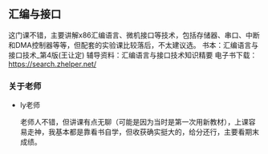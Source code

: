 ## 汇编与接口

这门课不错，主要讲解x86汇编语言、微机接口等技术，包括存储器、串口、中断和DMA控制器等等，但配套的实验课比较落后，不太建议选。
书本：汇编语言与接口技术_第4版(王让定)
辅导资料：汇编语言与接口技术知识精要
电子书下载：https://search.zhelper.net/

### 关于老师

- ly老师

  老师人不错，但讲课有点无聊（可能是因为当时是第一次用新教材），上课容易走神，我基本都是靠看书自学，但收获确实挺大的，给分还行，主要看期末成绩。
